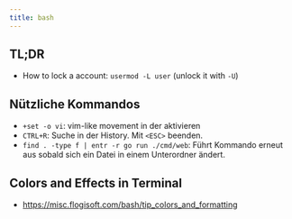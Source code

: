 ```yaml
---
title: bash
---
```


## TL;DR

- How to lock a account: `usermod -L user` (unlock it with `-U`)

##  Nützliche Kommandos

- `+set -o vi`: vim-like movement in der aktivieren 
- `CTRL+R`: Suche in der History. Mit `<ESC>` beenden.
- `find . -type f | entr -r go run ./cmd/web`: Führt Kommando erneut aus sobald sich ein Datei in einem Unterordner ändert.
                                                                                                                                          
## Colors and Effects in Terminal

- https://misc.flogisoft.com/bash/tip_colors_and_formatting


